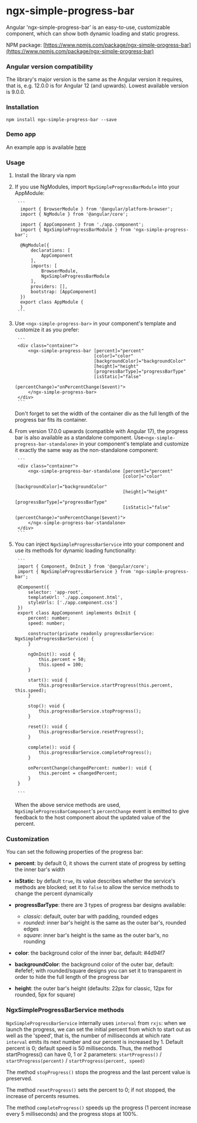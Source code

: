 # ngx-simple-progress-bar

Angular 'ngx-simple-progress-bar' is an easy-to-use, customizable component, which can show both dynamic loading and
static progress.

NPM package: [https://www.npmjs.com/package/ngx-simple-progress-bar](https://www.npmjs.com/package/ngx-simple-progress-bar)

### Angular version compatibility

The library's major version is the same as the Angular version it requires, that is,
e.g. 12.0.0 is for Angular 12 (and upwards). Lowest available version is 9.0.0.

### Installation

`npm install ngx-simple-progress-bar --save`

### Demo app

An example app is available [here](https://zsuzsabenko.github.io/ngx-simple-progress-bar)

### Usage

1. Install the library via npm

2. If you use NgModules, import `NgxSimpleProgressBarModule` into your AppModule:

        ```
         import { BrowserModule } from '@angular/platform-browser';
         import { NgModule } from '@angular/core';
         
         import { AppComponent } from './app.component';
         import { NgxSimpleProgressBarModule } from 'ngx-simple-progress-bar';
         
         @NgModule({
             declarations: [
                 AppComponent
             ],
             imports: [
                 BrowserModule,
                 NgxSimpleProgressBarModule
             ],
             providers: [],
             bootstrap: [AppComponent]
         })
         export class AppModule {
         }
        ```

3. Use `<ngx-simple-progress-bar>` in your component's template and customize it as you prefer:

        ```
        <div class="container">
            <ngx-simple-progress-bar [percent]="percent"
                                     [color]="color"
                                     [backgroundColor]="backgroundColor"
                                     [height]="height"
                                     [progressBarType]="progressBarType"
                                     [isStatic]="false"
                                     (percentChange)="onPercentChange($event)">
            </ngx-simple-progress-bar>
        </div>
        ```
   Don't forget to set the width of the container div as the full length of the progress bar fits its container.

4. From version 17.0.0 upwards (compatible with Angular 17), the progress bar is also available as a standalone component.
   Use`<ngx-simple-progress-bar-standalone>` in your component's template and customize it exactly the same way as the non-standalone component:

        ```
        <div class="container">
            <ngx-simple-progress-bar-standalone [percent]="percent"
                                                [color]="color"
                                                [backgroundColor]="backgroundColor"
                                                [height]="height"
                                                [progressBarType]="progressBarType"
                                                [isStatic]="false"
                                                (percentChange)="onPercentChange($event)">
            </ngx-simple-progress-bar-standalone>
        </div>
        ```

5. You can inject `NgxSimpleProgressBarService` into your component and use its methods for dynamic loading
   functionality:

        ```
        import { Component, OnInit } from '@angular/core';
        import { NgxSimpleProgressBarService } from 'ngx-simple-progress-bar';
                
        @Component({
            selector: 'app-root',
            templateUrl: './app.component.html',
            styleUrls: ['./app.component.css']
        })
        export class AppComponent implements OnInit {
            percent: number;
            speed: number;
        
            constructor(private readonly progressBarService: NgxSimpleProgressBarService) {
            }
        
            ngOnInit(): void {
                this.percent = 50;
                this.speed = 100;
            }
        
            start(): void {
                this.progressBarService.startProgress(this.percent, this.speed);
            }
        
            stop(): void {
                this.progressBarService.stopProgress();
            }
        
            reset(): void {
                this.progressBarService.resetProgress();
            }
        
            complete(): void {
                this.progressBarService.completeProgress();
            }
        
            onPercentChange(changedPercent: number): void {
                this.percent = changedPercent;
            }
        }

        ```
   When the above service methods are used, `NgxSimpleProgressBarComponent`'s `percentChange` event is emitted to give
   feedback to the host component about the updated value of the percent.
   <br/>

### Customization

You can set the following properties of the progress bar:

- **percent**: by default 0, it shows the current state of progress by setting the inner bar's width

- **isStatic**: by default `true`, its value describes whether the service's methods are blocked; set it to `false` to allow
  the service methods to change the percent dynamically

- **progressBarType**: there are 3 types of progress bar designs available:
    - *classic*: default, outer bar with padding, rounded edges
    - *rounded*: inner bar's height is the same as the outer bar's, rounded edges
    - *square*: inner bar's height is the same as the outer bar's, no rounding

- **color**: the background color of the inner bar, default: #4d94f7

- **backgroundColor**: the background color of the outer bar, default: #efefef; with rounded/square designs you can set it
  to transparent in order to hide the full length of the progress bar

- **height**: the outer bar's height (defaults: 22px for classic, 12px for rounded, 5px for square)

### NgxSimpleProgressBarService methods

`NgxSimpleProgressBarService` internally uses `interval` from `rxjs`: when we launch the progress, we can set the
initial percent from which to start out as well as the 'speed', that is, the number of milliseconds at which
rate `interval` emits its next number and our percent is increased by 1. Default percent is 0; default speed is 50
milliseconds. Thus, the method startProgress() can have 0, 1 or 2 parameters:
`startProgress()` / `startProgress(percent)` / `startProgress(percent, speed)`

The method `stopProgress()` stops the progress and the last percent value is preserved.

The method `resetProgress()` sets the percent to 0; if not stopped, the increase of percents resumes.

The method `completeProgress()` speeds up the progress (1 percent increase every 5 milliseconds) and the progress stops
at 100%.
